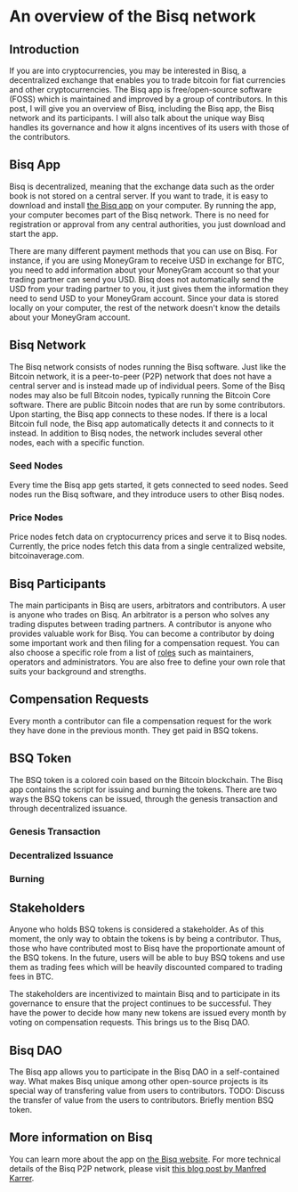 # An overview of the Bisq network

## Introduction
If you are into cryptocurrencies, you may be interested in Bisq, a decentralized exchange that enables you to trade bitcoin for fiat currencies and other cryptocurrencies. The Bisq app is free/open-source software (FOSS) which is maintained and improved by a group of contributors. In this post, I will give you an overview of Bisq, including the Bisq app, the Bisq network and its participants. I will also talk about the unique way Bisq handles its governance and how it algns incentives of its users with those of the contributors.   

## Bisq App
Bisq is decentralized, meaning that the exchange data such as the order book is not stored on a central server. If you want to trade, it is easy to download and install [the Bisq app](https://bisq.network/downloads/) on your computer. By running the app, your computer becomes part of the Bisq network. There is no need for registration or approval from any central authorities, you just download and start the app. 

There are many different payment methods that you can use on Bisq. For instance, if you are using MoneyGram to receive USD in exchange for BTC, you need to add information about your MoneyGram account so that your trading partner can send you USD. Bisq does not automatically send the USD from your trading partner to you, it just gives them the information they need to send USD to your MoneyGram account. Since your data is stored locally on your computer, the rest of the network doesn't know the details about your MoneyGram account.

## Bisq Network
The Bisq network consists of nodes running the Bisq software. Just like the Bitcoin network, it is a peer-to-peer (P2P) network that does not have a central server and is instead made up of individual peers. Some of the Bisq nodes may also be full Bitcoin nodes, typically running the Bitcoin Core software. There are public Bitcoin nodes that are run by some contributors. Upon starting, the Bisq app connects to these nodes. If there is a local Bitcoin full node, the Bisq app automatically detects it and connects to it instead. In addition to Bisq nodes, the network includes several other nodes, each with a specific function.

### Seed Nodes
Every time the Bisq app gets started, it gets connected to seed nodes. Seed nodes run the Bisq software, and they introduce users to other Bisq nodes. 

### Price Nodes
Price nodes fetch data on cryptocurrency prices and serve it to Bisq nodes. Currently, the price nodes fetch this data from a single centralized website, bitcoinaverage.com.

## Bisq Participants
The main participants in Bisq are users, arbitrators and contributors. A user is anyone who trades on Bisq. An arbitrator is a person who solves any trading disputes between trading partners. A contributor is anyone who provides valuable work for Bisq. You can become a contributor by doing some important work and then filing for a compensation request. You can also choose a specific role from a list of [roles](https://docs.bisq.network/roles.html) such as maintainers, operators and administrators. You are also free to define your own role that suits your background and strengths.

## Compensation Requests
Every month a contributor can file a compensation request for the work they have done in the previous month. They get paid in BSQ tokens. 

## BSQ Token
The BSQ token is a colored coin based on the Bitcoin blockchain. The Bisq app contains the script for issuing and burning the tokens. There are two ways the BSQ tokens can be issued, through the genesis transaction and through decentralized issuance.

### Genesis Transaction

### Decentralized Issuance

### Burning

## Stakeholders
Anyone who holds BSQ tokens is considered a stakeholder. As of this moment, the only way to obtain the tokens is by being a contributor. Thus, those who have contributed most to Bisq have the proportionate amount of the BSQ tokens. In the future, users will be able to buy BSQ tokens and use them as trading fees which will be heavily discounted compared to trading fees in BTC.

The stakeholders are incentivized to maintain Bisq and to participate in its governance to ensure that the project continues to be successful. They have the power to decide how many new tokens are issued every month by voting on compensation requests. This brings us to the Bisq DAO. 

## Bisq DAO
The Bisq app allows you to participate in the Bisq DAO in a self-contained way.
What makes Bisq unique among other open-source projects is its special way of transfering value from users to contributors.
TODO: Discuss the transfer of value from the users to contributors. Briefly mention BSQ token.

## More information on Bisq
You can learn more about the app on [the Bisq website](https://docs.bisq.network/getting-started.html).
For more technical details of the Bisq P2P network, please visit [this blog post by Manfred Karrer](https://bisq.network/blog/new-p2p-network/).
